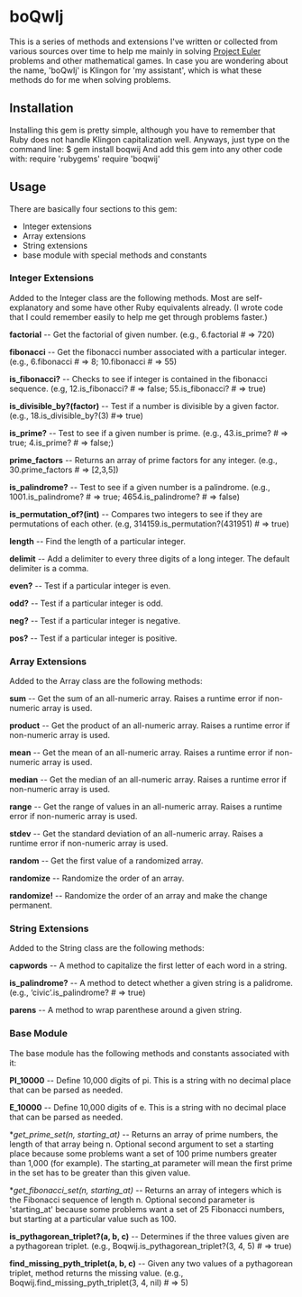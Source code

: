 boQwIj
==========
This is a series of methods and extensions I've written or collected from various sources over time to help me mainly in solving [Project Euler](http://projecteuler.net/) problems and other mathematical games.  In case you are wondering about the name, 'boQwIj' is Klingon for 'my assistant', which is what these methods do for me when solving problems.

Installation
------------
Installing this gem is pretty simple, although you have to remember that Ruby does not handle Klingon capitalization well.  Anyways, just type on the command line:
    $ gem install boqwij
And add this gem into any other code with:
    require 'rubygems'
		require 'boqwij'

Usage
------------
There are basically four sections to this gem:
* Integer extensions
* Array extensions
* String extensions
* base module with special methods and constants


### Integer Extensions ###

Added to the Integer class are the following methods.  Most are self-explanatory and some have other Ruby equivalents already. 
(I wrote code that I could remember easily to help me get through problems faster.)

**factorial** -- Get the factorial of given number. 
(e.g., 6.factorial # => 720)

**fibonacci** -- Get the fibonacci number associated with a particular integer. 
(e.g., 6.fibonacci # => 8; 10.fibonacci # => 55)

**is_fibonacci?** -- Checks to see if integer is contained in the fibonacci sequence.
(e.g, 12.is_fibonacci? # => false; 55.is_fibonacci? # => true)

**is_divisible_by?(factor)** -- Test if a number is divisible by a given factor. 
(e.g., 18.is_divisible_by?(3) #=> true)

**is_prime?** -- Test to see if a given number is prime.
(e.g., 43.is_prime? # => true; 4.is_prime? # => false;)

**prime_factors** -- Returns an array of prime factors for any integer. 
(e.g., 30.prime_factors # => [2,3,5])

**is_palindrome?** -- Test to see if a given number is a palindrome.
(e.g., 1001.is_palindrome? # => true; 4654.is_palindrome? # => false)

**is_permutation_of?(int)** -- Compares two integers to see if they are permutations of each other. 
(e.g, 314159.is_permutation?(431951) # => true)

**length** -- Find the length of a particular integer.

**delimit** -- Add a delimiter to every three digits of a long integer. The default delimiter is a comma.

**even?** -- Test if a particular integer is even.

**odd?** -- Test if a particular integer is odd.

**neg?** -- Test if a particular integer is negative.

**pos?** -- Test if a particular integer is positive.


### Array Extensions ###

Added to the Array class are the following methods:

**sum** -- Get the sum of an all-numeric array. Raises a runtime error if non-numeric array is used.

**product** -- Get the product of an all-numeric array. Raises a runtime error if non-numeric array is used.

**mean** -- Get the mean of an all-numeric array. Raises a runtime error if non-numeric array is used.

**median** -- Get the median of an all-numeric array. Raises a runtime error if non-numeric array is used.

**range** -- Get the range of values in an all-numeric array. Raises a runtime error if non-numeric array is used.

**stdev** -- Get the standard deviation of an all-numeric array. Raises a runtime error if non-numeric array is used.

**random** -- Get the first value of a randomized array.

**randomize** -- Randomize the order of an array.

**randomize!** -- Randomize the order of an array and make the change permanent.


### String Extensions ###

Added to the String class are the following methods:

**capwords** -- A method to capitalize the first letter of each word in a string.

**is_palindrome?** -- A method to detect whether a given string is a palidrome. (e.g., ‘civic’.is_palindrome? # => true)

**parens** -- A method to wrap parenthese around a given string.


### Base Module ###

The base module has the following methods and constants associated with it:

**PI_10000** -- Define 10,000 digits of pi.  This is a string with no decimal place that can be parsed as needed.

**E_10000** -- Define 10,000 digits of e.  This is a string with no decimal place that can be parsed as needed.

**get_prime_set(n, *starting_at)** -- Returns an array of prime numbers, the length of that array being n.  Optional second argument to set a starting place because some problems want a set of 100 prime numbers greater than 1,000 (for example).  The starting_at parameter will mean the first prime in the set has to be greater than this given value. 

**get_fibonacci_set(n, *starting_at)** -- Returns an array of integers which is the Fibonacci sequence of length n.  Optional second parameter is 'starting_at' because some problems want a set of 25 Fibonacci numbers, but starting at a particular value such as 100.

**is_pythagorean_triplet?(a, b, c)** -- Determines if the three values given are a pythagorean triplet. (e.g., Boqwij.is_pythagorean_triplet?(3, 4, 5) # => true)

**find_missing_pyth_triplet(a, b, c)** -- Given any two values of a pythagorean triplet, method returns the missing value. (e.g., Boqwij.find_missing_pyth_triplet(3, 4, nil) # => 5)
